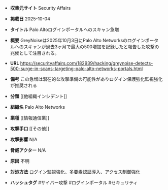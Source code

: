 - **収集元サイト**
Security Affairs

- **掲載日**
2025-10-04

- **タイトル**
Palo Altoログインポータルへのスキャン急増

- **概要**
GreyNoiseは2025年10月3日にPalo Alto Networksのログインポータルへのスキャンが過去3ヶ月で最大の500増加を記録したと報告した攻撃の兆候として注目される。

- **URL**
https://securityaffairs.com/182939/hacking/greynoise-detects-500-surge-in-scans-targeting-palo-alto-networks-portals.html

- **備考**
この急増は潜在的な攻撃準備の可能性がありログイン保護強化監視強化が推奨される

- **分類**
[[他組織インシデント]]

- **組織名**
Palo Alto Networks

- **業種**
[[情報通信業]]

- **攻撃手口**
[[その他]]

- **攻撃影響**
N/A

- **脅威アクター**
N/A

- **原因**
不明

- **対処方法**
ログイン監視強化、多要素認証導入、アクセス制御強化

- **ハッシュタグ**
#サイバー攻撃 #ログインポータル #セキュリティ
